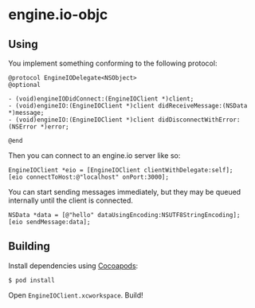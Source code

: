 engine.io-objc
==============

## Using

You implement something conforming to the following protocol:

```objc
@protocol EngineIODelegate<NSObject>
@optional

- (void)engineIODidConnect:(EngineIOClient *)client;
- (void)engineIO:(EngineIOClient *)client didReceiveMessage:(NSData *)message;
- (void)engineIO:(EngineIOClient *)client didDisconnectWithError:(NSError *)error;

@end
```

Then you can connect to an engine.io server like so:

```objc
EngineIOClient *eio = [EngineIOClient clientWithDelegate:self];
[eio connectToHost:@"localhost" onPort:3000];
```

You can start sending messages immediately, but they may be queued internally
until the client is connected.

```objc
NSData *data = [@"hello" dataUsingEncoding:NSUTF8StringEncoding];
[eio sendMessage:data];
```

## Building

Install dependencies using [Cocoapods](http://cocoapods.org/):

```
$ pod install
```

Open `EngineIOClient.xcworkspace`. Build!
